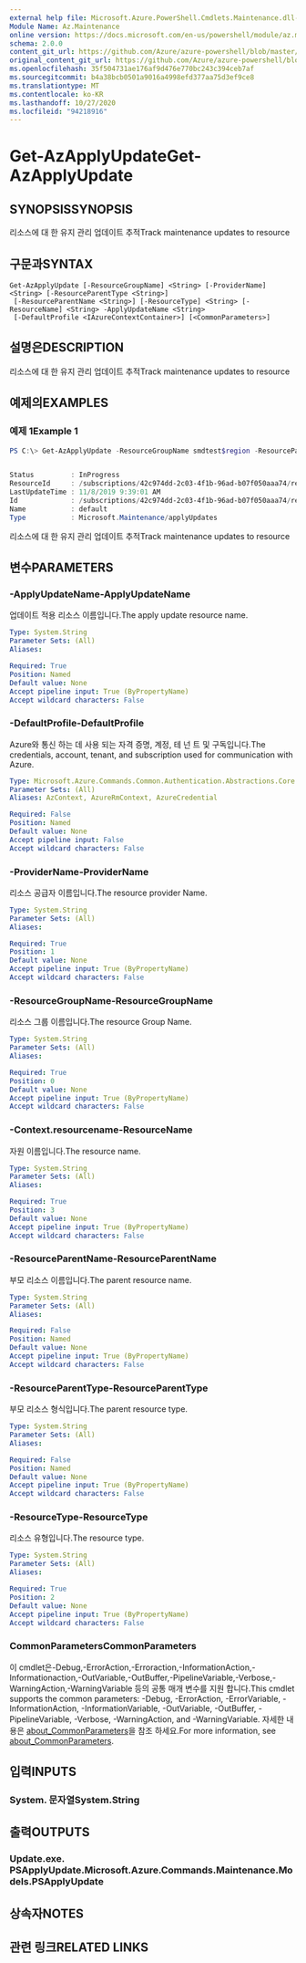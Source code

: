 ```yaml
---
external help file: Microsoft.Azure.PowerShell.Cmdlets.Maintenance.dll-Help.xml
Module Name: Az.Maintenance
online version: https://docs.microsoft.com/en-us/powershell/module/az.maintenance/get-azapplyupdate
schema: 2.0.0
content_git_url: https://github.com/Azure/azure-powershell/blob/master/src/Maintenance/Maintenance/help/Get-AzApplyUpdate.md
original_content_git_url: https://github.com/Azure/azure-powershell/blob/master/src/Maintenance/Maintenance/help/Get-AzApplyUpdate.md
ms.openlocfilehash: 35f504731ae176af9d476e770bc243c394ceb7af
ms.sourcegitcommit: b4a38bcb0501a9016a4998efd377aa75d3ef9ce8
ms.translationtype: MT
ms.contentlocale: ko-KR
ms.lasthandoff: 10/27/2020
ms.locfileid: "94218916"
---
```

# <span data-ttu-id="64da8-101">Get-AzApplyUpdate</span><span class="sxs-lookup"><span data-stu-id="64da8-101">Get-AzApplyUpdate</span></span>

## <span data-ttu-id="64da8-102">SYNOPSIS</span><span class="sxs-lookup"><span data-stu-id="64da8-102">SYNOPSIS</span></span>
<span data-ttu-id="64da8-103">리소스에 대 한 유지 관리 업데이트 추적</span><span class="sxs-lookup"><span data-stu-id="64da8-103">Track maintenance updates to resource</span></span>

## <span data-ttu-id="64da8-104">구문과</span><span class="sxs-lookup"><span data-stu-id="64da8-104">SYNTAX</span></span>

```
Get-AzApplyUpdate [-ResourceGroupName] <String> [-ProviderName] <String> [-ResourceParentType <String>]
 [-ResourceParentName <String>] [-ResourceType] <String> [-ResourceName] <String> -ApplyUpdateName <String>
 [-DefaultProfile <IAzureContextContainer>] [<CommonParameters>]
```

## <span data-ttu-id="64da8-105">설명은</span><span class="sxs-lookup"><span data-stu-id="64da8-105">DESCRIPTION</span></span>
<span data-ttu-id="64da8-106">리소스에 대 한 유지 관리 업데이트 추적</span><span class="sxs-lookup"><span data-stu-id="64da8-106">Track maintenance updates to resource</span></span>

## <span data-ttu-id="64da8-107">예제의</span><span class="sxs-lookup"><span data-stu-id="64da8-107">EXAMPLES</span></span>

### <span data-ttu-id="64da8-108">예제 1</span><span class="sxs-lookup"><span data-stu-id="64da8-108">Example 1</span></span>
```powershell
PS C:\> Get-AzApplyUpdate -ResourceGroupName smdtest$region -ResourceParentType hostGroups -ResourceParentName smddhg$region -ResourceType hosts -ResourceName smddh$region -ProviderName Microsoft.Compute -ApplyUpdateName default


Status         : InProgress
ResourceId     : /subscriptions/42c974dd-2c03-4f1b-96ad-b07f050aaa74/resourcegroups/smdtestwestus2/providers/Microsoft.Compute/hostGroups/smddhgwestus2/hosts/smddhwestus2
LastUpdateTime : 11/8/2019 9:39:01 AM
Id             : /subscriptions/42c974dd-2c03-4f1b-96ad-b07f050aaa74/resourcegroups/smdtestwestus2/providers/Microsoft.Compute/hostGroups/smddhgwestus2/hosts/smddhwestus2/providers/Microsoft.Maintenance/applyUpdates/default
Name           : default
Type           : Microsoft.Maintenance/applyUpdates
```

<span data-ttu-id="64da8-109">리소스에 대 한 유지 관리 업데이트 추적</span><span class="sxs-lookup"><span data-stu-id="64da8-109">Track maintenance updates to resource</span></span>

## <span data-ttu-id="64da8-110">변수</span><span class="sxs-lookup"><span data-stu-id="64da8-110">PARAMETERS</span></span>

### <span data-ttu-id="64da8-111">-ApplyUpdateName</span><span class="sxs-lookup"><span data-stu-id="64da8-111">-ApplyUpdateName</span></span>
<span data-ttu-id="64da8-112">업데이트 적용 리소스 이름입니다.</span><span class="sxs-lookup"><span data-stu-id="64da8-112">The apply update resource name.</span></span>

```yaml
Type: System.String
Parameter Sets: (All)
Aliases:

Required: True
Position: Named
Default value: None
Accept pipeline input: True (ByPropertyName)
Accept wildcard characters: False
```

### <span data-ttu-id="64da8-113">-DefaultProfile</span><span class="sxs-lookup"><span data-stu-id="64da8-113">-DefaultProfile</span></span>
<span data-ttu-id="64da8-114">Azure와 통신 하는 데 사용 되는 자격 증명, 계정, 테 넌 트 및 구독입니다.</span><span class="sxs-lookup"><span data-stu-id="64da8-114">The credentials, account, tenant, and subscription used for communication with Azure.</span></span>

```yaml
Type: Microsoft.Azure.Commands.Common.Authentication.Abstractions.Core.IAzureContextContainer
Parameter Sets: (All)
Aliases: AzContext, AzureRmContext, AzureCredential

Required: False
Position: Named
Default value: None
Accept pipeline input: False
Accept wildcard characters: False
```

### <span data-ttu-id="64da8-115">-ProviderName</span><span class="sxs-lookup"><span data-stu-id="64da8-115">-ProviderName</span></span>
<span data-ttu-id="64da8-116">리소스 공급자 이름입니다.</span><span class="sxs-lookup"><span data-stu-id="64da8-116">The resource provider Name.</span></span>

```yaml
Type: System.String
Parameter Sets: (All)
Aliases:

Required: True
Position: 1
Default value: None
Accept pipeline input: True (ByPropertyName)
Accept wildcard characters: False
```

### <span data-ttu-id="64da8-117">-ResourceGroupName</span><span class="sxs-lookup"><span data-stu-id="64da8-117">-ResourceGroupName</span></span>
<span data-ttu-id="64da8-118">리소스 그룹 이름입니다.</span><span class="sxs-lookup"><span data-stu-id="64da8-118">The resource Group Name.</span></span>

```yaml
Type: System.String
Parameter Sets: (All)
Aliases:

Required: True
Position: 0
Default value: None
Accept pipeline input: True (ByPropertyName)
Accept wildcard characters: False
```

### <span data-ttu-id="64da8-119">-Context.resourcename</span><span class="sxs-lookup"><span data-stu-id="64da8-119">-ResourceName</span></span>
<span data-ttu-id="64da8-120">자원 이름입니다.</span><span class="sxs-lookup"><span data-stu-id="64da8-120">The resource name.</span></span>

```yaml
Type: System.String
Parameter Sets: (All)
Aliases:

Required: True
Position: 3
Default value: None
Accept pipeline input: True (ByPropertyName)
Accept wildcard characters: False
```

### <span data-ttu-id="64da8-121">-ResourceParentName</span><span class="sxs-lookup"><span data-stu-id="64da8-121">-ResourceParentName</span></span>
<span data-ttu-id="64da8-122">부모 리소스 이름입니다.</span><span class="sxs-lookup"><span data-stu-id="64da8-122">The parent resource name.</span></span>

```yaml
Type: System.String
Parameter Sets: (All)
Aliases:

Required: False
Position: Named
Default value: None
Accept pipeline input: True (ByPropertyName)
Accept wildcard characters: False
```

### <span data-ttu-id="64da8-123">-ResourceParentType</span><span class="sxs-lookup"><span data-stu-id="64da8-123">-ResourceParentType</span></span>
<span data-ttu-id="64da8-124">부모 리소스 형식입니다.</span><span class="sxs-lookup"><span data-stu-id="64da8-124">The parent resource type.</span></span>

```yaml
Type: System.String
Parameter Sets: (All)
Aliases:

Required: False
Position: Named
Default value: None
Accept pipeline input: True (ByPropertyName)
Accept wildcard characters: False
```

### <span data-ttu-id="64da8-125">-ResourceType</span><span class="sxs-lookup"><span data-stu-id="64da8-125">-ResourceType</span></span>
<span data-ttu-id="64da8-126">리소스 유형입니다.</span><span class="sxs-lookup"><span data-stu-id="64da8-126">The resource type.</span></span>

```yaml
Type: System.String
Parameter Sets: (All)
Aliases:

Required: True
Position: 2
Default value: None
Accept pipeline input: True (ByPropertyName)
Accept wildcard characters: False
```

### <span data-ttu-id="64da8-127">CommonParameters</span><span class="sxs-lookup"><span data-stu-id="64da8-127">CommonParameters</span></span>
<span data-ttu-id="64da8-128">이 cmdlet은-Debug,-ErrorAction,-Erroraction,-InformationAction,-Informationaction,-OutVariable,-OutBuffer,-PipelineVariable,-Verbose,-WarningAction,-WarningVariable 등의 공통 매개 변수를 지원 합니다.</span><span class="sxs-lookup"><span data-stu-id="64da8-128">This cmdlet supports the common parameters: -Debug, -ErrorAction, -ErrorVariable, -InformationAction, -InformationVariable, -OutVariable, -OutBuffer, -PipelineVariable, -Verbose, -WarningAction, and -WarningVariable.</span></span> <span data-ttu-id="64da8-129">자세한 내용은 [about_CommonParameters](http://go.microsoft.com/fwlink/?LinkID=113216)을 참조 하세요.</span><span class="sxs-lookup"><span data-stu-id="64da8-129">For more information, see [about_CommonParameters](http://go.microsoft.com/fwlink/?LinkID=113216).</span></span>

## <span data-ttu-id="64da8-130">입력</span><span class="sxs-lookup"><span data-stu-id="64da8-130">INPUTS</span></span>

### <span data-ttu-id="64da8-131">System. 문자열</span><span class="sxs-lookup"><span data-stu-id="64da8-131">System.String</span></span>

## <span data-ttu-id="64da8-132">출력</span><span class="sxs-lookup"><span data-stu-id="64da8-132">OUTPUTS</span></span>

### <span data-ttu-id="64da8-133">Update.exe. PSApplyUpdate.</span><span class="sxs-lookup"><span data-stu-id="64da8-133">Microsoft.Azure.Commands.Maintenance.Models.PSApplyUpdate</span></span>

## <span data-ttu-id="64da8-134">상속자</span><span class="sxs-lookup"><span data-stu-id="64da8-134">NOTES</span></span>

## <span data-ttu-id="64da8-135">관련 링크</span><span class="sxs-lookup"><span data-stu-id="64da8-135">RELATED LINKS</span></span>
